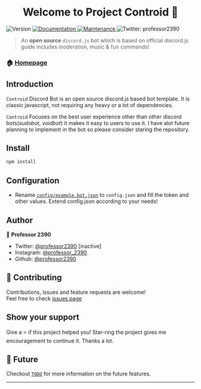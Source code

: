 <h1 align="center">Welcome to Project Controid 👋</h1>
<p>
  <img alt="Version" src="https://img.shields.io/badge/version-v1.0-blue.svg?cacheSeconds=2592000" />
  <a href="https://github.com/professor-2390/controid#readme" target="_blank">
    <img alt="Documentation" src="https://img.shields.io/badge/documentation-yes-brightgreen.svg" />
  </a>
  <a href="https://github.com/professor-2390/controid/graphs/commit-activity" target="_blank">
    <img alt="Maintenance" src="https://img.shields.io/badge/Maintained%3F-yes-green.svg" />
  </a>
  <a href="https://twitter.com/professor2390" target="_blank"></a>
    <img alt="Twitter: professor2390" src="https://img.shields.io/twitter/follow/professor2390?color=white&logo=twitter&style=plastic" />
  </a>
</p>

> An **open source** `discord.js` bot which is based on official discord.js guide includes moderation, music & fun commands!

### 🏠 [Homepage](https://github.com/professor-2390/controid#readme)

## Introduction

`Controid` Discord Bot is an open source discord.js based bot template. It is classic javascript, not requiring any heavy or a lot of dependencies.

`Controid` Focuses on the best user experience other than other discord bots(_sudobot, voidbot_) it makes it easy to users to use it. I have alot future planning to implement in the bot so please consider staring the repository.

## Install

```sh
npm install
```

## Configuration

- Rename [`config/example.bot.json`](https://github.com/professor-2390/controid/blob/main/config/example.bot.json) to `config.json` and fill the token and other values. Extend config.json according to your needs!

## Author

👤 **Professor 2390**

- Twitter: [@professor2390](https://twitter.com/namanvrati) [inactive]
- Instagram: [@professor_2390](https://www.instagram.com/professor_2390/)
- Github: [@professor2390](https://github.com/professor2390)

## 🤝 Contributing

Contributions, issues and feature requests are welcome!<br />Feel free to check [issues page](https://github.com/professor-2390/controid/issues)

## Show your support

Give a ⭐️ if this project helped you! Star-ring the project gives me encouragement to continue it.
Thanks a lot.

## 📝 Future

Checkout [`TODO`](https://github.com/professor-2390/controid/blob/main/TODO) for more information on the future features.

---